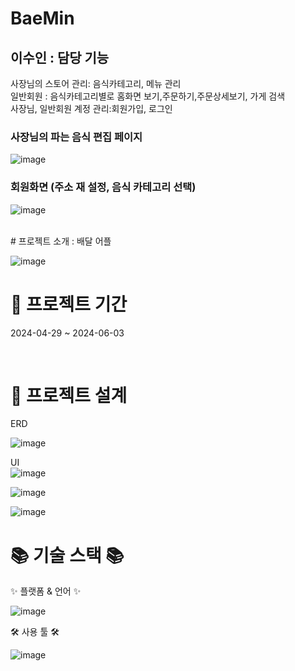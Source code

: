 

# BaeMin


 ## 이수인 : 담당 기능
사장님의 스토어 관리: 음식카테고리, 메뉴 관리
<br>
일반회원 : 음식카테고리별로 홈화면 보기,주문하기,주문상세보기, 가게 검색
<br>
사장님, 일반회원 계정 관리:회원가입, 로그인
<br>
 ### 사장님의 파는 음식 편집 페이지

![image](https://github.com/user-attachments/assets/8af2ddb8-bc26-4547-bdfb-4b0438b12cef)

### 회원화면 (주소 재 설정, 음식 카테고리 선택)
![image](https://github.com/user-attachments/assets/9d170a02-a189-4e4c-93a2-aa28058f556a)

<br>
 # 프로젝트 소개 : 배달 어플 

![image](https://github.com/user-attachments/assets/c0645535-5975-4114-ac52-8df3c3d0294c)





 #  📅 프로젝트 기간
2024-04-29 ~ 2024-06-03


<br>

 # 🧱 프로젝트 설계

ERD

![image](https://github.com/user-attachments/assets/69055350-5885-446a-ae28-f746ab669241)


UI  
![image](https://github.com/user-attachments/assets/05985b3b-d3e5-42cb-a7f4-fda8b817040d)



![image](https://github.com/user-attachments/assets/b178ad31-7f22-4765-9e05-c55a7ef4bb1d)

![image](https://github.com/user-attachments/assets/0ff79c11-6d8b-4f23-a29d-2d2c81f397a8)







 # 📚 기술 스택 📚
✨ 플랫폼 & 언어 ✨

![image](https://github.com/user-attachments/assets/21e67bd2-b816-4b16-86bb-0cb5b83d1997)



   


🛠 사용 툴 🛠

![image](https://github.com/user-attachments/assets/2601a8c3-fe2e-42d6-bb59-bd1f366c410a)













 

